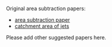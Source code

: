 Original area subtraction papers: 

- [area subtraction paper](http://arxiv.org/abs/arXiv:0707.1378)
- [catchment area of jets](http://arxiv.org/abs/arXiv:0802.1188)

Please add other suggested papers here.
